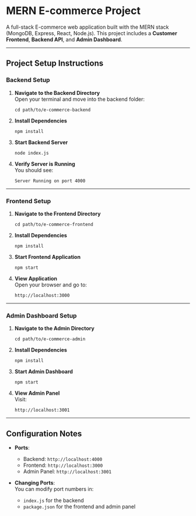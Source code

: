 # MERN E-commerce Project

A full-stack E-commerce web application built with the MERN stack (MongoDB, Express, React, Node.js). This project includes a **Customer Frontend**, **Backend API**, and **Admin Dashboard**.

---

##  Project Setup Instructions

###  Backend Setup

1. **Navigate to the Backend Directory**  
   Open your terminal and move into the backend folder:
   ```
   cd path/to/e-commerce-backend
   ```

2. **Install Dependencies**  
   ```
   npm install
   ```

3. **Start Backend Server**  
   ```
   node index.js
   ```

4. **Verify Server is Running**  
   You should see:
   ```
   Server Running on port 4000
   ```

---

### Frontend Setup

1. **Navigate to the Frontend Directory**  
   ```
   cd path/to/e-commerce-frontend
   ```

2. **Install Dependencies**  
   ```
   npm install
   ```

3. **Start Frontend Application**  
   ```
   npm start
   ```

4. **View Application**  
   Open your browser and go to:
   ```
   http://localhost:3000
   ```

---

###  Admin Dashboard Setup

1. **Navigate to the Admin Directory**  
   ```
   cd path/to/e-commerce-admin
   ```

2. **Install Dependencies**  
   ```
   npm install
   ```

3. **Start Admin Dashboard**  
   ```
   npm start
   ```

4. **View Admin Panel**  
   Visit:
   ```
   http://localhost:3001
   ```

---

##  Configuration Notes

- **Ports**:  
  - Backend: `http://localhost:4000`  
  - Frontend: `http://localhost:3000`  
  - Admin Panel: `http://localhost:3001`

- **Changing Ports**:  
  You can modify port numbers in:
  - `index.js` for the backend  
  - `package.json` for the frontend and admin panel

